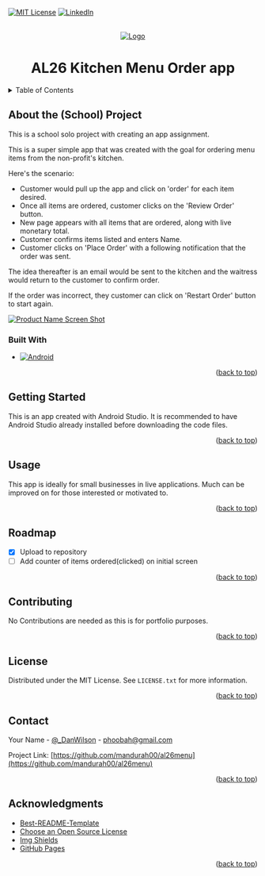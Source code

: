 <a name="readme-top"></a>
[![MIT License][license-shield]][license-url]
[![LinkedIn][linkedin-shield]][linkedin-url]

<!-- PROJECT LOGO -->
<br />
<div align="center">
  <a href="https://github.com/mandurah00/al26menu">
    <img src="https://danwilson.dev/meta/ReadMe_dwdev.gif" alt="Logo">
  </a>

  <h1 align="center">AL26 Kitchen Menu Order app</h1>
</div>



<!-- TABLE OF CONTENTS -->
<details>
  <summary>Table of Contents</summary>
  <ol>
    <li>
      <a href="#about-the-school-project">About The Project</a>
      <ul>
        <li><a href="#built-with">Built With</a></li>
      </ul>
    </li>
    <li>
      <a href="#getting-started">Getting Started</a>
    </li>
    <li><a href="#usage">Usage</a></li>
    <li><a href="#roadmap">Roadmap</a></li>
    <li><a href="#contributing">Contributing</a></li>
    <li><a href="#license">License</a></li>
    <li><a href="#contact">Contact</a></li>
    <li><a href="#acknowledgments">Acknowledgments</a></li>
  </ol>
</details>



<!-- ABOUT THE PROJECT -->
## About the (School) Project

This is a school solo project with creating an app assignment.

This is a super simple app that was created with the goal for ordering menu items from the non-profit's kitchen.

Here's the scenario:
* Customer would pull up the app and click on 'order' for each item desired.
* Once all items are ordered, customer clicks on the 'Review Order' button.
* New page appears with all items that are ordered, along with live monetary total.
* Customer confirms items listed and enters Name.
* Customer clicks on 'Place Order' with a following notification that the order was sent.

The idea thereafter is an email would be sent to the kitchen and the waitress would return to the customer to confirm order.

If the order was incorrect, they customer can click on 'Restart Order' button to start again.

[![Product Name Screen Shot][product-screenshot]](https://danwilson.dev)



### Built With

* [![Android][AndroidStudio]][Android-url]

<p align="right">(<a href="#readme-top">back to top</a>)</p>



<!-- GETTING STARTED -->
## Getting Started

This is an app created with Android Studio. It is recommended to have Android Studio already installed before downloading the code files.

<p align="right">(<a href="#readme-top">back to top</a>)</p>



<!-- USAGE EXAMPLES -->
## Usage

This app is ideally for small businesses in live applications. Much can be improved on for those interested or motivated to. 

<p align="right">(<a href="#readme-top">back to top</a>)</p>



<!-- ROADMAP -->
## Roadmap

- [x] Upload to repository
- [ ] Add counter of items ordered(clicked) on initial screen

<p align="right">(<a href="#readme-top">back to top</a>)</p>



<!-- CONTRIBUTING -->
## Contributing

No Contributions are needed as this is for portfolio purposes.

<p align="right">(<a href="#readme-top">back to top</a>)</p>



<!-- LICENSE -->
## License

Distributed under the MIT License. See `LICENSE.txt` for more information.

<p align="right">(<a href="#readme-top">back to top</a>)</p>



<!-- CONTACT -->
## Contact

Your Name - [@_DanWilson](https://www.linkedin.com/in/idanwilson/) - phoobah@gmail.com

Project Link: [https://github.com/mandurah00/al26menu](https://github.com/mandurah00/al26menu)

<p align="right">(<a href="#readme-top">back to top</a>)</p>



<!-- ACKNOWLEDGMENTS -->
## Acknowledgments

* [Best-README-Template](https://github.com/othneildrew/Best-README-Template)
* [Choose an Open Source License](https://choosealicense.com)
* [Img Shields](https://shields.io)
* [GitHub Pages](https://pages.github.com)

<p align="right">(<a href="#readme-top">back to top</a>)</p>



<!-- MARKDOWN LINKS & IMAGES -->
<!-- https://www.markdownguide.org/basic-syntax/#reference-style-links -->
[license-shield]: https://img.shields.io/github/license/othneildrew/Best-README-Template.svg?style=for-the-badge
[license-url]: https://github.com/mandurah00/al26menu/blob/main/LICENSE.txt
[linkedin-shield]: https://img.shields.io/badge/-LinkedIn-black.svg?style=for-the-badge&logo=linkedin&colorB=555
[linkedin-url]: https://www.linkedin.com/in/idanwilson/
[product-screenshot]: https://danwilson.dev/assets/al26menu-347cb713.png
[AndroidStudio]: https://img.shields.io/badge/Android-35495E?style=for-the-badge&logo=android&logoColor=4FC08D
[Android-url]: https://developer.android.com/
